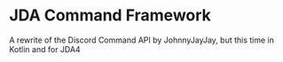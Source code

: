 # JDA Command Framework
A rewrite of the Discord Command API by JohnnyJayJay, but this time in Kotlin and for JDA4
